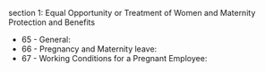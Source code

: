 section 1: Equal Opportunity or Treatment of Women and Maternity Protection and Benefits

<ul>
			<li>65 - General: <ul>
			</ul></li>			<li>66 - Pregnancy and Maternity leave: <ul>
			</ul></li>			<li>67 - Working Conditions for a Pregnant Employee: <ul>
			</ul></li></ul>